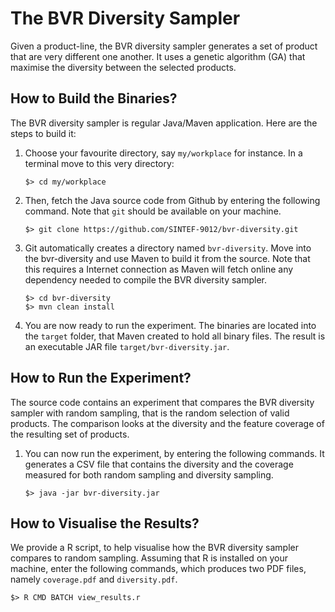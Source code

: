 # The BVR Diversity Sampler

Given a product-line, the BVR diversity sampler generates a set of product that are very different 
one another. It uses a genetic algorithm (GA) that maximise the diversity between the selected products.

## How to Build the Binaries?
The BVR diversity sampler is regular Java/Maven application. Here are the steps to build it:

 1. Choose your favourite directory, say `my/workplace` for instance. In a terminal move to this 
	very directory:
	````
	$> cd my/workplace
	````

 1. Then, fetch the Java source code from Github by entering the following command. Note that `git` 
	should be available on your machine.
	````
	$> git clone https://github.com/SINTEF-9012/bvr-diversity.git
	````

 1. Git automatically creates a directory named `bvr-diversity`. Move into the bvr-diversity and 
	use Maven to build it from the source. Note that this requires a Internet connection as Maven will
	fetch online any dependency needed to compile the BVR diversity sampler.
	````
	$> cd bvr-diversity
	$> mvn clean install
	````

 1. You are now ready to run the experiment. The binaries are located into the `target` folder, 
	that Maven created to hold all binary files. The result is an executable JAR file 
	`target/bvr-diversity.jar`. 	
	
	
## How to Run the Experiment?	
The source code contains an experiment that compares the BVR diversity sampler with random sampling, 
that is the random selection of valid products. The comparison looks at the diversity and the feature 
coverage of the resulting set of products.

 1. You can now run the experiment, by entering the following commands. It generates a CSV file that
	contains the diversity and the coverage measured for both random sampling and diversity sampling.
	````
	$> java -jar bvr-diversity.jar
	````
 
 
## How to Visualise the Results?
We provide a R script, to help visualise how the BVR diversity sampler compares to random sampling.
Assuming that R is installed on your machine, enter the following commands, which produces two PDF 
files, namely `coverage.pdf` and `diversity.pdf`.

````
$> R CMD BATCH view_results.r
````
 



